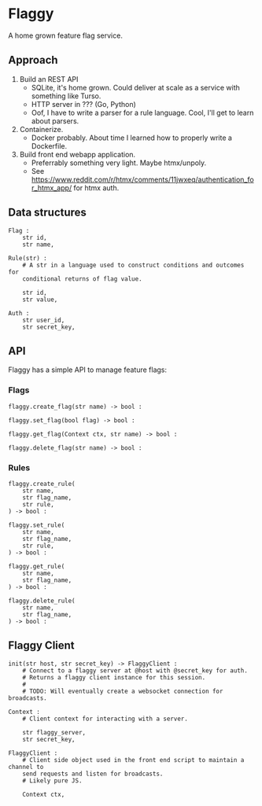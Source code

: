 # Flaggy
A home grown feature flag service. 

## Approach
1. Build an REST API 
    - SQLite, it's home grown. Could deliver at scale as a service with something
    like Turso. 
    - HTTP server in ??? (Go, Python) 
    - Oof, I have to write a parser for a rule language. Cool, I'll get to learn
    about parsers. 
1. Containerize. 
    - Docker probably. About time I learned how to properly write a Dockerfile.
1. Build front end webapp application. 
    - Preferrably something very light. Maybe htmx/unpoly. 
    - See https://www.reddit.com/r/htmx/comments/11jwxeq/authentication_for_htmx_app/ 
    for htmx auth. 

## Data structures
```
Flag : 
    str id,
    str name, 

Rule(str) : 
    # A str in a language used to construct conditions and outcomes for 
    conditional returns of flag value. 
    
    str id,
    str value,

Auth : 
    str user_id, 
    str secret_key, 
```

## API 
Flaggy has a simple API to manage feature flags: 

### Flags 
```
flaggy.create_flag(str name) -> bool : 

flaggy.set_flag(bool flag) -> bool : 

flaggy.get_flag(Context ctx, str name) -> bool : 

flaggy.delete_flag(str name) -> bool : 
```

### Rules 
```
flaggy.create_rule(
    str name, 
    str flag_name, 
    str rule, 
) -> bool : 

flaggy.set_rule(
    str name, 
    str flag_name, 
    str rule, 
) -> bool : 

flaggy.get_rule(
    str name, 
    str flag_name, 
) -> bool : 

flaggy.delete_rule(
    str name, 
    str flag_name, 
) -> bool : 
```

## Flaggy Client

```
init(str host, str secret_key) -> FlaggyClient : 
    # Connect to a flaggy server at @host with @secret_key for auth. 
    # Returns a flaggy client instance for this session. 
    # 
    # TODO: Will eventually create a websocket connection for broadcasts. 

Context : 
    # Client context for interacting with a server.     

    str flaggy_server, 
    str secret_key,

FlaggyClient : 
    # Client side object used in the front end script to maintain a channel to 
    send requests and listen for broadcasts. 
    # Likely pure JS. 

    Context ctx,

```
